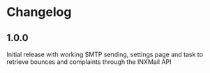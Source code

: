 # Changelog

## 1.0.0

Initial release with working SMTP sending, settings page and task to retrieve bounces and complaints through the INXMail API